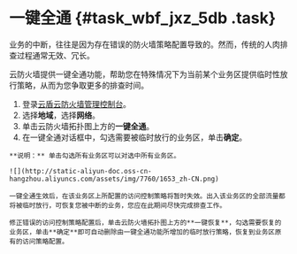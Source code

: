 # 一键全通 {#task_wbf_jxz_5db .task}

业务的中断，往往是因为存在错误的防火墙策略配置导致的。然而，传统的人肉排查过程通常无效、冗长。

云防火墙提供一键全通功能，帮助您在特殊情况下为当前某个业务区提供临时性放行策略，从而为您争取更多的排查时间。

1.   登录[云盾云防火墙管理控制台](https://yundun.console.aliyun.com/?p=cfw#/cfw/)。 
2.   选择**地域**，选择**网络**。 
3.   单击云防火墙拓扑图上方的**一键全通**。 
4.   在一键全通对话框中，勾选需要被临时放行的业务区，单击**确定**。 

    **说明：** 单击勾选所有业务区可以对选中所有业务区。

    ![](http://static-aliyun-doc.oss-cn-hangzhou.aliyuncs.com/assets/img/7760/1653_zh-CN.png)

    一键全通生效后，在该业务区上所配置的访问控制策略将暂时失效。出入该业务区的全部流量都将被临时放行，可恢复您被中断的业务，您应在此期间尽快完成排查工作。

    修正错误的访问控制策略配置后，单击云防火墙拓扑图上方的**一键恢复**，勾选需要恢复的业务区，单击**确定**即可自动删除由一键全通功能所增加的临时放行策略，恢复到业务区原有的访问策略配置。


